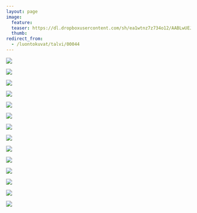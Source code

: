 ```yaml
---
layout: page
image:
  feature:
  teaser: https://dl.dropboxusercontent.com/sh/ea1wtnz7z734o12/AABLwUEJ_sr_67NmxtE-tYaUa/luontokuvat/talvi/2/DS42594-245px.jpg
  thumb:
redirect_from:
  - /luontokuvat/talvi/00044
---
```


[![](https://dl.dropboxusercontent.com/sh/ea1wtnz7z734o12/AADOPj7xT76z8NvZ5kgP-od7a/luontokuvat/talvi/2/DS42852-800px.jpg)](https://dl.dropboxusercontent.com/sh/ea1wtnz7z734o12/AABlHJvikK2Qxe4VgOHOkf3da/luontokuvat/talvi/2/DS42852.jpg)

[![](https://dl.dropboxusercontent.com/sh/ea1wtnz7z734o12/AAACDjxLV_EY6n8dHqh_Nrf1a/luontokuvat/talvi/2/DS42863-800px.jpg)](https://dl.dropboxusercontent.com/sh/ea1wtnz7z734o12/AAAjJn5Z3wWttoZwFEPAD9FFa/luontokuvat/talvi/2/DS42863.jpg)

[![](https://dl.dropboxusercontent.com/sh/ea1wtnz7z734o12/AAAHtpRcxxSe6xl49HxqkGEba/luontokuvat/talvi/2/DS42853-800px.jpg)](https://dl.dropboxusercontent.com/sh/ea1wtnz7z734o12/AAAIE3hxfANgTxb2nKNr0dmsa/luontokuvat/talvi/2/DS42853.jpg)

[![](https://dl.dropboxusercontent.com/sh/ea1wtnz7z734o12/AAA70U7XAorhFkfbqTRiUB7Oa/luontokuvat/talvi/2/DS42566-800px.jpg)](https://dl.dropboxusercontent.com/sh/ea1wtnz7z734o12/AAAwTRjs7SEWOzaNbB723kXFa/luontokuvat/talvi/2/DS42566.jpg)

[![](https://dl.dropboxusercontent.com/sh/ea1wtnz7z734o12/AABfeUa32E12l9JYnncZ8Ef4a/luontokuvat/talvi/2/DS42568-800px.jpg)](https://dl.dropboxusercontent.com/sh/ea1wtnz7z734o12/AACGE2SLqcbcTM14lfkFkgKTa/luontokuvat/talvi/2/DS42568.jpg)

[![](https://dl.dropboxusercontent.com/sh/ea1wtnz7z734o12/AAD72YY9cetdLpUJ42eLGKFAa/luontokuvat/talvi/2/DS42574-800px.jpg)](https://dl.dropboxusercontent.com/sh/ea1wtnz7z734o12/AAADxELJbOaFd2rHibZ-3H5Na/luontokuvat/talvi/2/DS42574.jpg)

[![](https://dl.dropboxusercontent.com/sh/ea1wtnz7z734o12/AABYKF6zZRoNmaWys9xYuJ7oa/luontokuvat/talvi/2/DS42578-800px.jpg)](https://dl.dropboxusercontent.com/sh/ea1wtnz7z734o12/AADpfcAf3Lkc6gN4iBtqZhVFa/luontokuvat/talvi/2/DS42578.jpg)

[![](https://dl.dropboxusercontent.com/sh/ea1wtnz7z734o12/AABVMTU4c_xiD0VqBuLsW92Ja/luontokuvat/talvi/2/DS42580-800px.jpg)](https://dl.dropboxusercontent.com/sh/ea1wtnz7z734o12/AAAqL41EOuNWp4Qf6Tdr0KRra/luontokuvat/talvi/2/DS42580.jpg)

[![](https://dl.dropboxusercontent.com/sh/ea1wtnz7z734o12/AACE5j8vYdjRaXgkSKfApm42a/luontokuvat/talvi/2/DS42581-800px.jpg)](https://dl.dropboxusercontent.com/sh/ea1wtnz7z734o12/AACgnQ-cAqqtVzCTpFrXdOmfa/luontokuvat/talvi/2/DS42581.jpg)

[![](https://dl.dropboxusercontent.com/sh/ea1wtnz7z734o12/AABDeX7zwPDCX64rm_nyUDuta/luontokuvat/talvi/2/DS42594-800px.jpg)](https://dl.dropboxusercontent.com/sh/ea1wtnz7z734o12/AABBdYBSjJ9z0hk8yRG_0ohza/luontokuvat/talvi/2/DS42594.jpg)

[![](https://dl.dropboxusercontent.com/sh/ea1wtnz7z734o12/AAAfIpYZpdk4pnVs1gpeyLJDa/luontokuvat/talvi/2/DS42597-800px.jpg)](https://dl.dropboxusercontent.com/sh/ea1wtnz7z734o12/AAA9P-f1sl8Mm2x-Rx-8IWFXa/luontokuvat/talvi/2/DS42597.jpg)

[![](https://dl.dropboxusercontent.com/sh/ea1wtnz7z734o12/AAAEd7DuMVwMhENWzm3uGtKDa/luontokuvat/talvi/2/DS42605-800px.jpg)](https://dl.dropboxusercontent.com/sh/ea1wtnz7z734o12/AAAGKFm4qgIChxJZ8Q-PZG7Ya/luontokuvat/talvi/2/DS42605.jpg)

[![](https://dl.dropboxusercontent.com/sh/ea1wtnz7z734o12/AACazAmqYz165lktTq0sNUqTa/luontokuvat/talvi/2/DS42640-800px.jpg)](https://dl.dropboxusercontent.com/sh/ea1wtnz7z734o12/AAD5bk7AbSnGyH6XcCJOc-Aua/luontokuvat/talvi/2/DS42640.jpg)

[![](https://dl.dropboxusercontent.com/sh/ea1wtnz7z734o12/AAB10b4ihjJChpnyIafM2Rvoa/luontokuvat/talvi/2/DS42642-800px.jpg)](https://dl.dropboxusercontent.com/sh/ea1wtnz7z734o12/AAAChioKXOPUfKcRlpcKXaQ-a/luontokuvat/talvi/2/DS42642.jpg)
